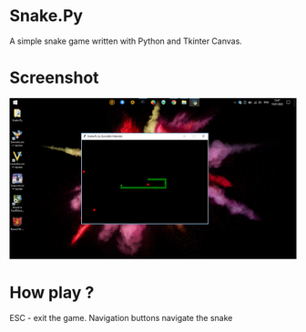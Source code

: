 # Snake.Py
A simple snake game written with Python and Tkinter Canvas.

# Screenshot
<img src="screen.png">

# How play ?
ESC - exit the game.
Navigation buttons navigate the snake
